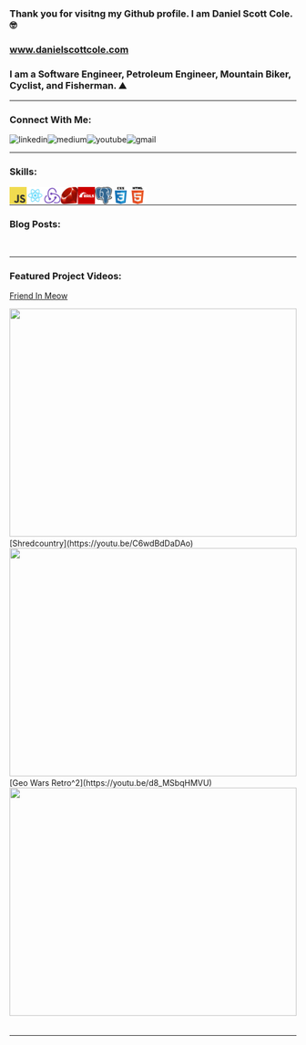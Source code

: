 ### Thank you for visitng my Github profile. I am Daniel Scott Cole. 🤓
### www.danielscottcole.com

### I am a Software Engineer, Petroleum Engineer, Mountain Biker, Cyclist, and Fisherman. ⛰
<hr>

### Connect With Me:
<a href="https://www.linkedin.com/in/danielscottcole/">
<img align="left" alt="linkedin" src="https://img.shields.io/badge/linkedin-%230077B5.svg?&style=for-the-badge&logo=linkedin&logoColor=white" />
</a>
<a href="https://medium.com/@dscottcole">
<img align="left" alt="medium" src="https://img.shields.io/badge/Medium-12100E?style=for-the-badge&logo=medium&logoColor=white" />
</a>
<a href="https://www.youtube.com/channel/UC_N7pvRJHPpK7UnB7AuNGSA">
<img align="left" alt="youtube" src="https://img.shields.io/badge/YouTube-FF0000?style=for-the-badge&logo=youtube&logoColor=white" />
</a>
<a href="mailto: danielscole1@gmail.com">
<img align="left" alt="gmail" src="https://img.shields.io/badge/Gmail-D14836?style=for-the-badge&logo=gmail&logoColor=white" />
</a>
<br>
<hr>

### Skills:
<img align="left" width="30px" alt="javascript" src="https://raw.githubusercontent.com/github/explore/80688e429a7d4ef2fca1e82350fe8e3517d3494d/topics/javascript/javascript.png" />
<img align="left" width="30px" alt="react" src="https://raw.githubusercontent.com/github/explore/80688e429a7d4ef2fca1e82350fe8e3517d3494d/topics/react/react.png" />
<img align="left" width="30px" alt="redux" src="https://raw.githubusercontent.com/github/explore/80688e429a7d4ef2fca1e82350fe8e3517d3494d/topics/redux/redux.png" />
<img align="left" width="30px" alt="ruby" src="https://raw.githubusercontent.com/github/explore/80688e429a7d4ef2fca1e82350fe8e3517d3494d/topics/ruby/ruby.png" />
<img align="left" width="30px" alt="rubyonrails" src="https://raw.githubusercontent.com/github/explore/80688e429a7d4ef2fca1e82350fe8e3517d3494d/topics/rails/rails.png" />
<img align="left" width="30px" alt="postgresql" src="https://raw.githubusercontent.com/github/explore/80688e429a7d4ef2fca1e82350fe8e3517d3494d/topics/postgresql/postgresql.png" />
<img align="left" width="30px" alt="css" src="https://raw.githubusercontent.com/github/explore/80688e429a7d4ef2fca1e82350fe8e3517d3494d/topics/css/css.png" />
<img align="left" width="30px" alt="html" src="https://raw.githubusercontent.com/github/explore/80688e429a7d4ef2fca1e82350fe8e3517d3494d/topics/html/html.png" />
<br>
<hr>

### Blog Posts:
<!-- BLOG-POST-LIST:START -->
<!-- BLOG-POST-LIST:END -->
<br>
<hr>

### Featured Project Videos:

[Friend In Meow](https://youtu.be/nwljO7tNEL4)
<div align="left">
      <a href="https://youtu.be/nwljO7tNEL4">
         <img src="https://img.youtube.com/vi/nwljO7tNEL4/0.jpg" style="width:100%; height:400px">
      </a>
</div>
[Shredcountry](https://youtu.be/C6wdBdDaDAo)
<div align="left">
      <a href="https://youtu.be/C6wdBdDaDAo">
         <img src="https://img.youtube.com/vi/C6wdBdDaDAo/0.jpg" style="width:100%; height:400px">
      </a>
</div>
[Geo Wars Retro^2](https://youtu.be/d8_MSbqHMVU)
<div align="left">
      <a href="https://youtu.be/d8_MSbqHMVU">
         <img src="https://img.youtube.com/vi/d8_MSbqHMVU/0.jpg" style="width:100%; height:400px">
      </a>
</div>
<br>
<hr>

